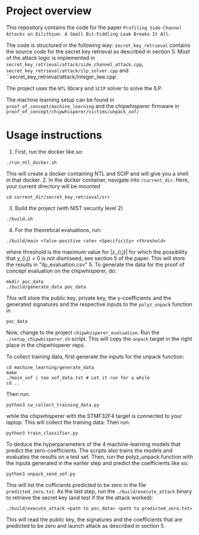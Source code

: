 # Project overview
This repository contains the code for the paper `Profiling Side-Channel Attacks on Dilithium: A Small Bit-Fiddling Leak Breaks It All`.

The code is structured in the following way:
`secret_key_retrieval` contains the source code for the secret key retrieval as described in section 5.
Most of the attack logic is implemented in `secret_key_retrieval/attack/side_channel_attack.cpp`, 
`secret_key_retrieval/attack/ilp_solver.cpp` and ``secret_key_retrieval/attack/integer_lwe.cpp`.

The project uses the `NTL` library and `SCIP` solver to solve the ILP.

The machine learning setup can be found in `proof_of_concept/machine_learning` and 
the chipwhisperer firmware in `proof_of_concept/chipwhisperer/victims/unpack_xof/`

# Usage instructions
1. First, run the docker like so:
```
./run_ntl_docker.sh
```
This will create a docker containing NTL and SCIP and will give you a shell in that docker.
2. In the docker container, navigate into `/current_dir`. Here, your current directory will be mounted
```
cd current_dir/secret_key_retrieval/src
```
3. Build the project (with NIST security level 2)
```
./build.sh
```
4. For the theoretical evaluations, run:
```
./build/main <false-positive rate> <Specificity> <threshold>
```
where threshold is the maximum value for |z_{i,j}| for which the possibility that y_{i,j} = 0 is not dismiseed, see section 5 of the paper. This will store the results in "ilp_evaluation.csv"
5. To generate the data for the proof of concept evaluation on the chipwhisperer, do:
```
mkdir poc_data
./build/generate_data poc_data
```

This will store the public key, private key, the y-coefficients and the generated signatures and the respective inputs to the `polyz_unpack` function in 
```
poc_data
```
Now, change to the project `chipwhisperer_evaluation`. 
Run the `./setup_chipwhisperer.sh` script. This will copy the `unpack`
target in the right place in the chipwhisperer repo.

To collect training data, first generate the inputs for the unpack function:
```
cd machine_learning/generate_data
make
./main_xof | tee xof_data.txt # Let it run for a while
cd ..
```
Then run:
```
python3 cw_collect_training_data.py
```
while the chipwhisperer with the STMF32F4 target is connected to your laptop. This will collect the training data:
Then run:
```
python3 train_classifier.py
```
To deduce the hyperparameters of the 4 machine-learning models that predict the zero-coefficients. The scripts also trains the models and evaluates the results on a test set.
Then, run the polyz_unpack function with the inputs generated in the earlier step and predict the coefficients like so:
```
python3 unpack_send_xof.py
```
This will list the cofficients predicted to be zero in the file `predicted_zero.txt`.
As the last step, run the `./build/execute_attack` binary to retrieve the secret key (and test if the the attack worked):
```
./build/execute_attack <path to poc_data> <path to predicted_zero.txt>
```
This will read the public key, the signatures and the coefficients that are predicted to be zero
and launch attack as described in section 5. 
